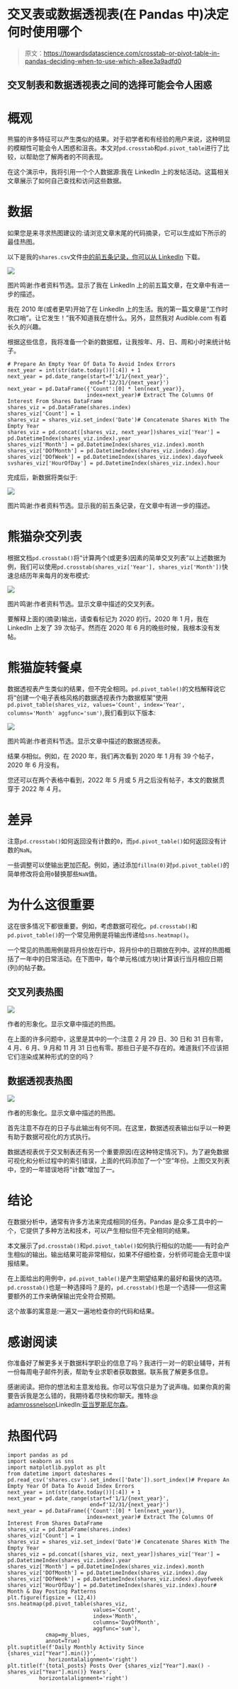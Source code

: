 # 交叉表或数据透视表(在 Pandas 中)决定何时使用哪个

> 原文：<https://towardsdatascience.com/crosstab-or-pivot-table-in-pandas-deciding-when-to-use-which-a8ee3a9adfd0>

## 交叉制表和数据透视表之间的选择可能会令人困惑

# 概观

熊猫的许多特征可以产生类似的结果。对于初学者和有经验的用户来说，这种明显的模糊性可能会令人困惑和沮丧。本文对`pd.crosstab`和`pd.pivot_table`进行了比较，以帮助您了解两者的不同表现。

在这个演示中，我将引用一个个人数据源:我在 LinkedIn 上的发帖活动。这篇相关文章展示了如何自己查找和访问这些数据。

</linkedin-the-best-example-data-source-you-never-knew-737d624f24b7>  

# 数据

如果您是来寻求热图建议的:请浏览文章末尾的代码摘录，它可以生成如下所示的最佳热图。

以下是我的`shares.csv`文件[中的前五条记录，你可以从 LinkedIn](https://www.linkedin.com/psettings/member-data) 下载。

![](img/a5979d83781eb52886e3b2ec5ccbc9cb.png)

图片鸣谢:作者资料节选。显示了我在 LinkedIn 上的前五篇文章，在文章中有进一步的描述。

我在 2010 年(或者更早)开始了在 LinkedIn 上的生活。我的第一篇文章是“工作时吹口哨”。让它发生！”我不知道我在想什么。另外，显然我对 Audible.com 有着长久的兴趣。

根据这些信息，我将准备一个新的数据框，让我按年、月、日、周和小时来统计帖子。

```
# Prepare An Empty Year Of Data To Avoid Index Errors
next_year = int(str(date.today())[:4]) + 1
next_year = pd.date_range(start=f'1/1/{next_year}', 
                          end=f'12/31/{next_year}')
next_year = pd.DataFrame({'Count':[0] * len(next_year)}, 
                         index=next_year)# Extract The Columns Of Interest From Shares DataFrame
shares_viz = pd.DataFrame(shares.index)
shares_viz['Count'] = 1
shares_viz = shares_viz.set_index('Date')# Concatenate Shares With The Empty Year
shares_viz = pd.concat([shares_viz, next_year])shares_viz['Year'] = pd.DatetimeIndex(shares_viz.index).year
shares_viz['Month'] = pd.DatetimeIndex(shares_viz.index).month
shares_viz['DOfMonth'] = pd.DatetimeIndex(shares_viz.index).day
shares_viz['DOfWeek'] = pd.DatetimeIndex(shares_viz.index).dayofweek
svshares_viz['HourOfDay'] = pd.DatetimeIndex(shares_viz.index).hour
```

完成后，新数据将类似于:

![](img/b4d4c8fba9f1e937e25b3c064ece3796.png)

图片鸣谢:作者资料节选。显示我的前五条记录，在文章中有进一步的描述。

# 熊猫杂交列表

根据文档`pd.crosstab()`将“计算两个(或更多)因素的简单交叉列表”以上述数据为例，我们可以使用`pd.crosstab(shares_viz['Year'], shares_viz['Month'])`快速总结历年来每月的发布模式:

![](img/a6dd2fbad932b69fde4a7f717c099229.png)

图片鸣谢:作者资料节选。显示文章中描述的交叉列表。

要解释上面的(摘录)输出，请查看标记为 2020 的行。2020 年 1 月，我在 LinkedIn 上发了 39 次帖子。然而在 2020 年 6 月的晚些时候，我根本没有发帖。

# 熊猫旋转餐桌

数据透视表产生类似的结果，但不完全相同。`pd.pivot_table()`的文档解释说它将“创建一个电子表格风格的数据透视表作为数据框架”使用`pd.pivot_table(shares_viz, values='Count', index='Year', columns='Month' aggfunc='sum')`,我们看到以下版本:

![](img/c811eac1d6075d8bea6ca0f904c65eb3.png)

图片鸣谢:作者资料节选。显示文章中描述的数据透视表。

结果*与*相似。例如，在 2020 年，我们再次看到 2020 年 1 月有 39 个帖子，2020 年 6 月没有。

您还可以在两个表格中看到，2022 年 5 月或 5 月之后没有帖子，本文的数据贯穿于 2022 年 4 月。

# 差异

注意`pd.crosstab()`如何返回没有计数的`0`，而`pd.pivot_table()`如何返回没有计数的`NaN`。

一些调整可以使输出更加匹配。例如，通过添加`fillna(0)`对`pd.pivot_table()`的简单修改将会用`0`替换那些`NaN`值。

# 为什么这很重要

这在很多情况下都很重要。例如，考虑数据可视化。`pd.crosstab()`和`pd.pivot_table()`的一个常见用例是将输出传递给`sns.heatmap()`。

一个常见的热图用例是将月份放在行中，将月份中的日期放在列中。这样的热图概括了一年中的日常活动。在下图中，每个单元格(或方块)计算该行当月相应日期(列)的帖子数。

## 交叉列表热图

![](img/00fd0e6a08906683e7684a1a61498726.png)

作者的形象化。显示文章中描述的热图。

在上面的许多问题中，这里是其中的一个:注意 2 月 29 日、30 日和 31 日有零，4 月、6 月、9 月和 11 月 31 日也有零。那些日子是不存在的。难道我们不应该把它们渲染成某种形式的空的吗？

## 数据透视表热图

![](img/b4de62af4e6c76cd2c72620b9e1eaa3b.png)

作者的形象化。显示文章中描述的热图。

首先注意不存在的日子与此输出有何不同。在这里，数据透视表输出似乎以一种更有助于数据可视化的方式执行。

数据透视表优于交叉制表还有另一个重要原因(在这种特定情况下)。为了避免数据可视化和分析过程中的索引错误，上面的代码添加了一个“空”年份。上图交叉列表中，空的一年错误地将“计数”增加了一。

# 结论

在数据分析中，通常有许多方法来完成相同的任务。Pandas 是众多工具中的一个，它提供了多种方法和技术，可以产生相似但不完全相同的结果。

本文展示了`pd.crosstab()`和`pd.pivot_table()`如何执行相似的功能——有时会产生相似的输出。输出结果可能非常相似，如果不仔细检查，分析师可能会无意中误报结果。

在上面给出的用例中，`pd.pivot_table()`是产生期望结果的最好和最快的选项。`pd.crosstab()`也是一种选择吗？是的，`pd.crosstab()`也是一个选择——但这需要额外的工作来确保输出完全符合预期。

这个故事的寓意是:一遍又一遍地检查你的代码和结果。

# 感谢阅读

你准备好了解更多关于数据科学职业的信息了吗？我进行一对一的职业辅导，并有一份每周电子邮件列表，帮助专业求职者获取数据。联系我了解更多信息。

感谢阅读。把你的想法和主意发给我。你可以写信只是为了说声嗨。如果你真的需要告诉我是怎么错的，我期待着尽快和你聊天。推特:[@ adamrossnelson](https://twitter.com/adamrossnelson)LinkedIn:[亚当罗斯尼尔森](https://www.linkedin.com/in/arnelson/)。

# 热图代码

```
import pandas as pd
import seaborn as sns
import matplotlib.pyplot as plt
from datetime import dateshares = pd.read_csv('shares.csv').set_index(['Date']).sort_index()# Prepare An Empty Year Of Data To Avoid Index Errors
next_year = int(str(date.today())[:4]) + 1
next_year = pd.date_range(start=f'1/1/{next_year}', 
                          end=f'12/31/{next_year}')
next_year = pd.DataFrame({'Count':[0] * len(next_year)}, 
                         index=next_year)# Extract The Columns Of Interest From Shares DataFrame
shares_viz = pd.DataFrame(shares.index)
shares_viz['Count'] = 1
shares_viz = shares_viz.set_index('Date')# Concatenate Shares With The Empty Year
shares_viz = pd.concat([shares_viz, next_year])shares_viz['Year'] = pd.DatetimeIndex(shares_viz.index).year
shares_viz['Month'] = pd.DatetimeIndex(shares_viz.index).month
shares_viz['DOfMonth'] = pd.DatetimeIndex(shares_viz.index).day
shares_viz['DOfWeek'] = pd.DatetimeIndex(shares_viz.index).dayofweek
shares_viz['HourOfDay'] = pd.DatetimeIndex(shares_viz.index).hour# Month & Day Posting Patterns
plt.figure(figsize = (12,4))
sns.heatmap(pd.pivot_table(shares_viz, 
                           values='Count', 
                           index='Month', 
                           columns='DayOfMonth',
                           aggfunc='sum'),
            cmap=my_blues,
            annot=True)
plt.suptitle(f'Daily Monthly Activity Since {shares_viz["Year"].min()}', 
             horizontalalignment='right')
plt.title(f'{total_posts} Posts Over {shares_viz["Year"].max() - shares_viz["Year"].min()} Years',
          horizontalalignment='right')
```